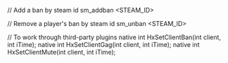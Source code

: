 // Add a ban by steam id
sm_addban <minutes> <STEAM_ID>

// Remove a player's ban by steam id
sm_unban <STEAM_ID>

// To work through third-party plugins
native int HxSetClientBan(int client, int iTime);
native int HxSetClientGag(int client, int iTime);
native int HxSetClientMute(int client, int iTime);
